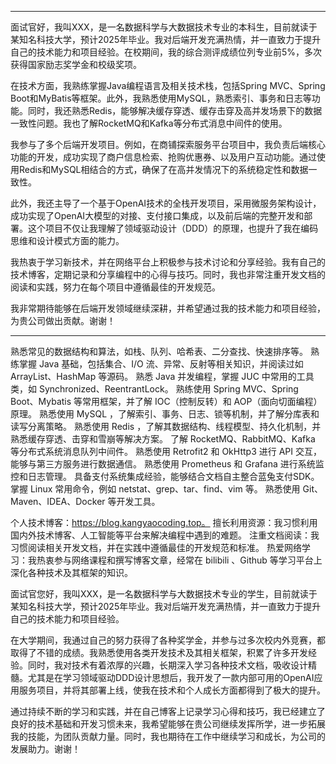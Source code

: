 
---

面试官好，我叫XXX，是一名数据科学与大数据技术专业的本科生，目前就读于某知名科技大学，预计2025年毕业。我对后端开发充满热情，并一直致力于提升自己的技术能力和项目经验。在校期间，我的综合测评成绩位列专业前5%，多次获得国家励志奖学金和校级奖项。

在技术方面，我熟练掌握Java编程语言及相关技术栈，包括Spring MVC、Spring Boot和MyBatis等框架。此外，我熟悉使用MySQL，熟悉索引、事务和日志等功能。同时，我还熟悉Redis，能够解决缓存穿透、缓存击穿及高并发场景下的数据一致性问题。我也了解RocketMQ和Kafka等分布式消息中间件的使用。

我参与了多个后端开发项目。例如，在商铺探索服务平台项目中，我负责后端核心功能的开发，成功实现了商户信息检索、抢购优惠券、以及用户互动功能。通过使用Redis和MySQL相结合的方式，确保了在高并发情况下的系统稳定性和数据一致性。

此外，我还主导了一个基于OpenAI技术的全栈开发项目，采用微服务架构设计，成功实现了OpenAI大模型的对接、支付接口集成，以及前后端的完整开发和部署。这个项目不仅让我理解了领域驱动设计（DDD）的原理，也提升了我在编码思维和设计模式方面的能力。

我热衷于学习新技术，并在网络平台上积极参与技术讨论和分享经验。我有自己的技术博客，定期记录和分享编程中的心得与技巧。同时，我也非常注重开发文档的阅读和实践，努力在每个项目中遵循最佳的开发规范。

我非常期待能够在后端开发领域继续深耕，并希望通过我的技术能力和项目经验，为贵公司做出贡献。谢谢！

---



熟悉常见的数据结构和算法，如栈、队列、哈希表、二分查找、快速排序等。 
熟练掌握 Java 基础，包括集合、I/O 流、异常、反射等相关知识，并阅读过如 ArrayList、HashMap 等源码。
熟悉 Java 并发编程，掌握 JUC 中常用的工具类，如 Synchronized、ReentrantLock。 
熟练使用 Spring MVC、Spring Boot、Mybatis 等常用框架，并了解 IOC（控制反转）和 AOP（面向切面编程）原理。 
熟悉使用 MySQL ，了解索引、事务、日志、锁等机制，并了解分库表和读写分离策略。 
熟悉使用 Redis ，了解其数据结构、线程模型、持久化机制，并熟悉缓存穿透、击穿和雪崩等解决方案。 
了解 RocketMQ、RabbitMQ、Kafka 等分布式系统消息队列中间件。 
熟悉使用 Retrofit2 和 OkHttp3 进行 API 交互，能够与第三方服务进行数据通信。
熟悉使用 Prometheus 和 Grafana 进行系统监控和日志管理。 
具备支付系统集成经验，能够结合文档自主整合蓝兔支付SDK。 
掌握 Linux 常用命令，例如 netstat、grep、tar、find、vim 等。 
熟悉使用 Git、Maven、IDEA、Docker 等开发工具。


个人技术博客：https://blog.kangyaocoding.top。 
擅长利用资源：我习惯利用国内外技术博客、人工智能等平台来解决编程中遇到的难题。 
注重文档阅读：我习惯阅读相关开发文档，并在实践中遵循最佳的开发规范和标准。 
热爱网络学习：我热衷参与网络课程和撰写博客文章，经常在 bilibili 、Github 等学习平台上深化各种技术及其框架的知识。


面试官您好，我叫XXX，是一名数据科学与大数据技术专业的学生，目前就读于某知名科技大学，预计2025年毕业。我对后端开发充满热情，并一直致力于提升自己的技术能力和项目经验。

在大学期间，我通过自己的努力获得了各种奖学金，并参与过多次校内外竞赛，都取得了不错的成绩。我熟悉使用各类开发技术及其相关框架，积累了许多开发经验。同时，我对技术有着浓厚的兴趣，长期深入学习各种技术文档，吸收设计精髓。尤其是在学习领域驱动DDD设计思想后，我开发了一款内部可用的OpenAI应用服务项目，并将其部署上线，使我在技术和个人成长方面都得到了极大的提升。

通过持续不断的学习和实践，并在自己博客上记录学习心得和技巧，我已经建立了良好的技术基础和开发习惯未来，我希望能够在贵公司继续发挥所学，进一步拓展我的技能，为团队贡献力量。同时，我也期待在工作中继续学习和成长，为公司的发展助力。谢谢！

